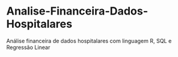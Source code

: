 # Analise-Financeira-Dados-Hospitalares
Análise financeira de dados hospitalares com linguagem R, SQL e Regressão Linear
